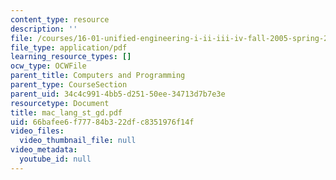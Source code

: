 ```yaml
---
content_type: resource
description: ''
file: /courses/16-01-unified-engineering-i-ii-iii-iv-fall-2005-spring-2006/66bafee6f77784b322dfc8351976f14f_mac_lang_st_gd.pdf
file_type: application/pdf
learning_resource_types: []
ocw_type: OCWFile
parent_title: Computers and Programming
parent_type: CourseSection
parent_uid: 34c4c991-4bb5-d251-50ee-34713d7b7e3e
resourcetype: Document
title: mac_lang_st_gd.pdf
uid: 66bafee6-f777-84b3-22df-c8351976f14f
video_files:
  video_thumbnail_file: null
video_metadata:
  youtube_id: null
---
```

